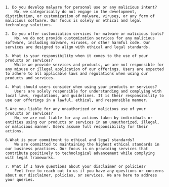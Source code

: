 

    1. Do you develop malware for personal use or any malicious intent?
        No, we categorically do not engage in the development, distribution, or customization of malware, viruses, or any form of malicious software. Our focus is solely on ethical and legal technology solutions.

    2. Do you offer customization services for malware or malicious tools?
        No, we do not provide customization services for any malicious software, including malware, viruses, or other harmful code. Our services are designed to align with ethical and legal standards.

    3. What is your responsibility when it comes to the use of your products or services?
        While we provide services and products, we are not responsible for any misuse or illegal application of our offerings. Users are expected to adhere to all applicable laws and regulations when using our products and services.

    4. What should users consider when using your products or services?
        Users are solely responsible for understanding and complying with local laws, regulations, and guidelines. It is their responsibility to use our offerings in a lawful, ethical, and responsible manner.

    5.Are you liable for any unauthorized or malicious use of your products or services?
        No, we are not liable for any actions taken by individuals or entities using our products or services in an unauthorized, illegal, or malicious manner. Users assume full responsibility for their actions.

    6.What is your commitment to ethical and legal standards?
        We are committed to maintaining the highest ethical standards in our business practices. Our focus is on providing services that contribute positively to technological advancement while complying with legal frameworks.

    7. What if I have questions about your disclaimer or policies?
        Feel free to reach out to us if you have any questions or concerns about our disclaimer, policies, or services. We are here to address your queries.
